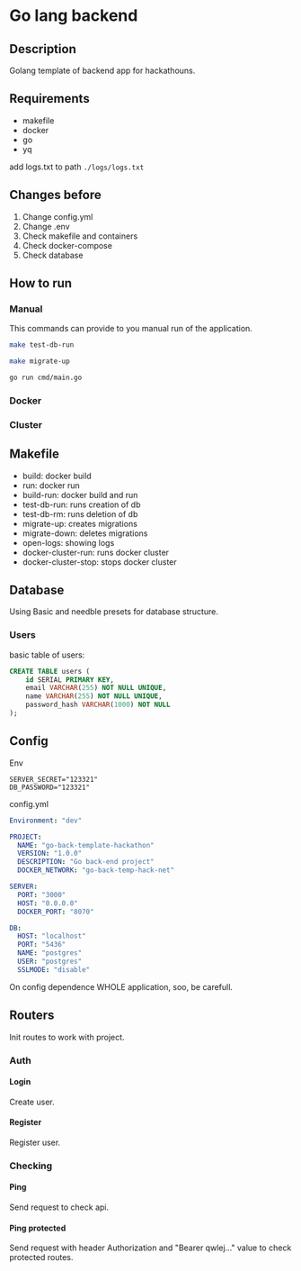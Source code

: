 # Go lang backend

## Description

Golang template of backend app for hackathouns.

## Requirements

- makefile
- docker
- go
- yq

add logs.txt to path ```./logs/logs.txt```

## Changes before

1. Change config.yml
2. Change .env
3. Check makefile and containers
4. Check docker-compose
5. Check database

## How to run

### Manual

This commands can provide to you manual run of the application.

```bash
make test-db-run

make migrate-up

go run cmd/main.go
```

### Docker

### Cluster

## Makefile

- build: docker build
- run: docker run
- build-run: docker build and run
- test-db-run: runs creation of db
- test-db-rm: runs deletion of db
- migrate-up: creates migrations
- migrate-down: deletes migrations
- open-logs: showing logs
- docker-cluster-run: runs docker cluster
- docker-cluster-stop: stops docker cluster

## Database

Using Basic and needble presets for database structure.

### Users

basic table of users:

```sql
CREATE TABLE users (
    id SERIAL PRIMARY KEY,
    email VARCHAR(255) NOT NULL UNIQUE,
    name VARCHAR(255) NOT NULL UNIQUE,
    password_hash VARCHAR(1000) NOT NULL
);
```

## Config

Env

```dotenv
SERVER_SECRET="123321"
DB_PASSWORD="123321"
```

config.yml

```yml
Environment: "dev"

PROJECT:
  NAME: "go-back-template-hackathon"
  VERSION: "1.0.0"
  DESCRIPTION: "Go back-end project"
  DOCKER_NETWORK: "go-back-temp-hack-net"

SERVER:
  PORT: "3000"
  HOST: "0.0.0.0"
  DOCKER_PORT: "8070"

DB:
  HOST: "localhost"
  PORT: "5436"
  NAME: "postgres"
  USER: "postgres"
  SSLMODE: "disable"
```

On config dependence WHOLE application, soo, be carefull.

## Routers
Init routes to work with project.

### Auth

#### Login
Create user.

#### Register
Register user.

### Checking

#### Ping
Send request to check api.

#### Ping protected
Send request with header Authorization and "Bearer qwlej..." value to check protected routes.